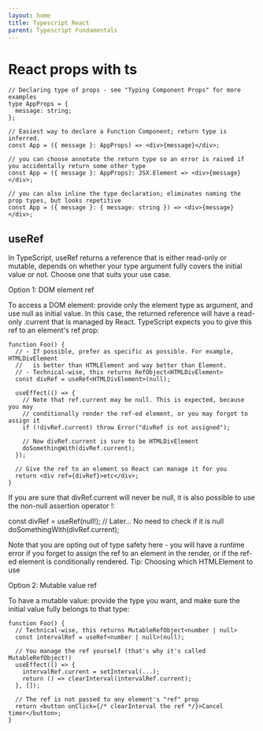 ```yaml
---
layout: home
title: Typescript React
parent: Typescript Fundamentals
---
```


# React props with ts
```tsx
// Declaring type of props - see "Typing Component Props" for more examples
type AppProps = {
  message: string;
};

// Easiest way to declare a Function Component; return type is inferred.
const App = ({ message }: AppProps) => <div>{message}</div>;

// you can choose annotate the return type so an error is raised if you accidentally return some other type
const App = ({ message }: AppProps): JSX.Element => <div>{message}</div>;

// you can also inline the type declaration; eliminates naming the prop types, but looks repetitive
const App = ({ message }: { message: string }) => <div>{message}</div>;
```

## useRef

In TypeScript, useRef returns a reference that is either read-only or mutable, depends on whether your type argument fully covers the initial value or not. Choose one that suits your use case.

Option 1: DOM element ref

To access a DOM element: provide only the element type as argument, and use null as initial value. In this case, the returned reference will have a read-only .current that is managed by React. TypeScript expects you to give this ref to an element's ref prop:

```tsx
function Foo() {
  // - If possible, prefer as specific as possible. For example, HTMLDivElement
  //   is better than HTMLElement and way better than Element.
  // - Technical-wise, this returns RefObject<HTMLDivElement>
  const divRef = useRef<HTMLDivElement>(null);

  useEffect(() => {
    // Note that ref.current may be null. This is expected, because you may
    // conditionally render the ref-ed element, or you may forgot to assign it
    if (!divRef.current) throw Error("divRef is not assigned");

    // Now divRef.current is sure to be HTMLDivElement
    doSomethingWith(divRef.current);
  });

  // Give the ref to an element so React can manage it for you
  return <div ref={divRef}>etc</div>;
}
```

If you are sure that divRef.current will never be null, it is also possible to use the non-null assertion operator !:

const divRef = useRef<HTMLDivElement>(null!);
// Later... No need to check if it is null
doSomethingWith(divRef.current);

Note that you are opting out of type safety here - you will have a runtime error if you forget to assign the ref to an element in the render, or if the ref-ed element is conditionally rendered.
Tip: Choosing which HTMLElement to use

Option 2: Mutable value ref

To have a mutable value: provide the type you want, and make sure the initial value fully belongs to that type:

```tsx
function Foo() {
  // Technical-wise, this returns MutableRefObject<number | null>
  const intervalRef = useRef<number | null>(null);

  // You manage the ref yourself (that's why it's called MutableRefObject!)
  useEffect(() => {
    intervalRef.current = setInterval(...);
    return () => clearInterval(intervalRef.current);
  }, []);

  // The ref is not passed to any element's "ref" prop
  return <button onClick={/* clearInterval the ref */}>Cancel timer</button>;
}
```
